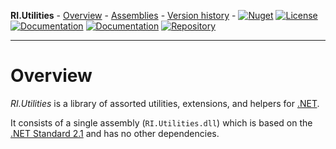 **RI.Utilities** - [Overview](index.html) - [Assemblies](assemblies.html) - [Version history](versionhistory.html) - [![Nuget](https://img.shields.io/nuget/v/RI.Utilities)](https://www.nuget.org/packages/RI.Utilities/) [![License](https://img.shields.io/github/license/RotenInformatik/UtilitiesDotNet)](LICENSE) [![Documentation](https://img.shields.io/badge/documentation-general-yellowgreen)](https://roteninformatik.github.io/UtilitiesDotNet/) [![Documentation](https://img.shields.io/badge/documentation-api-yellowgreen)](https://roteninformatik.github.io/UtilitiesDotNet/api/) [![Repository](https://img.shields.io/badge/repository-UtilitiesDotNet-lightgrey)](https://github.com/RotenInformatik/UtilitiesDotNet)

------

# Overview

*RI.Utilities* is a library of assorted utilities, extensions, and helpers for [.NET](https://dotnet.microsoft.com/).

It consists of a single assembly (`RI.Utilities.dll`) which is based on the [.NET Standard 2.1](https://docs.microsoft.com/en-us/dotnet/standard/net-standard) and has no other dependencies.


